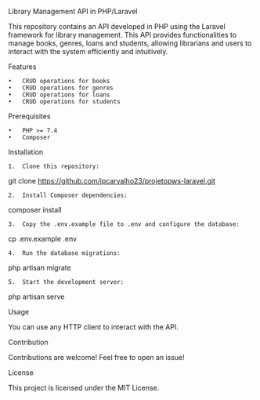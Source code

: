 Library Management API in PHP/Laravel

This repository contains an API developed in PHP using the Laravel framework for library management. This API provides functionalities to manage books, genres, loans and students, allowing librarians and users to interact with the system efficiently and intuitively.

Features

	•	CRUD operations for books
	•	CRUD operations for genres
	•	CRUD operations for loans
	•	CRUD operations for students

Prerequisites

	•	PHP >= 7.4
	•	Composer

Installation

	1.	Clone this repository:

git clone https://github.com/jpcarvalho23/projetopws-laravel.git

	2.	Install Composer dependencies:

composer install

	3.	Copy the .env.example file to .env and configure the database:

cp .env.example .env

	4.	Run the database migrations:

php artisan migrate

	5.	Start the development server:

php artisan serve

Usage

You can use any HTTP client to interact with the API.

Contribution

Contributions are welcome! Feel free to open an issue!

License

This project is licensed under the MIT License.